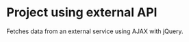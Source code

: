 Project using external API
=============
Fetches data from an external service using AJAX with jQuery.
